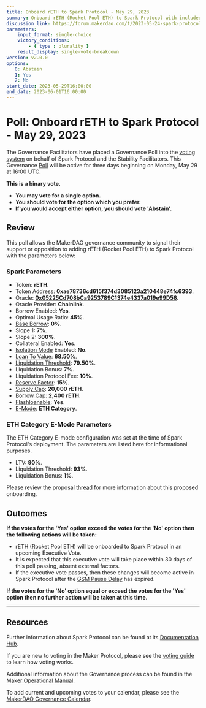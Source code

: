 ```yaml
---
title: Onboard rETH to Spark Protocol - May 29, 2023
summary: Onboard rETH (Rocket Pool ETH) to Spark Protocol with included parameters.
discussion_link: https://forum.makerdao.com/t/2023-05-24-spark-protocol-updates/20958
parameters:
    input_format: single-choice
    victory_conditions:
        - { type : plurality }
    result_display: single-vote-breakdown
version: v2.0.0
options:
   0: Abstain
   1: Yes
   2: No
start_date: 2023-05-29T16:00:00
end_date: 2023-06-01T16:00:00
---
```

# Poll: Onboard rETH to Spark Protocol - May 29, 2023

The Governance Facilitators have placed a Governance Poll into the [voting system](https://vote.makerdao.com/polling) on behalf of Spark Protocol and the Stability Facilitators. This Governance [Poll](https://manual.makerdao.com/governance/governance-cycle/weekly-governance-cycle#weekly-governance-cycle-definitions-mip16c1) will be active for three days beginning on Monday, May 29 at 16:00 UTC.

**This is a binary vote.**
- **You may vote for a single option.**
- **You should vote for the option which you prefer.**
- **If you would accept either option, you should vote 'Abstain'.**

## Review

This poll allows the MakerDAO governance community to signal their support or opposition to adding rETH (Rocket Pool ETH) to Spark Protocol with the parameters below:

### Spark Parameters

* Token: **rETH**.
* Token Address: **[0xae78736cd615f374d3085123a210448e74fc6393](https://etherscan.io/address/0xae78736cd615f374d3085123a210448e74fc6393)**.
* Oracle: **[0x05225Cd708bCa9253789C1374e4337a019e99D56](https://etherscan.io/address/0x05225Cd708bCa9253789C1374e4337a019e99D56)**.
* Oracle Provider: **Chainlink**.
* Borrow Enabled: **Yes**.
* Optimal Usage Ratio: **45%**.
* [Base Borrow](https://docs.aave.com/risk/liquidity-risk/borrow-interest-rate): **0%**.
* Slope 1: **7%**.
* Slope 2: **300%**.
* Collateral Enabled: **Yes**.
* [Isolation Mode](https://docs.sparkprotocol.io/developers/features/isolation-mode) Enabled: **No**.
* [Loan To Value](https://docs.aave.com/risk/asset-risk/risk-parameters#loan-to-value): **68.50%**.
* [Liquidation Threshold](https://docs.aave.com/risk/asset-risk/risk-parameters#liquidation-threshold): **79.50%**.
* Liquidation Bonus: **7%**.
* Liquidation Protocol Fee: **10%**.
* [Reserve Factor](https://docs.aave.com/risk/asset-risk/risk-parameters#reserve-factor): **15%**.
* [Supply Cap](https://docs.sparkprotocol.io/developers/features/supply-borrow-caps#supply-caps): **20,000 rETH**.
* [Borrow Cap](https://docs.sparkprotocol.io/developers/features/supply-borrow-caps#borrow-caps): **2,400 rETH**.
* [Flashloanable](https://docs.sparkprotocol.io/developers/guides/flash-loans): **Yes**.
* [E-Mode](https://docs.sparkprotocol.io/developers/features/efficiency-mode-emode): **ETH Category**.

### ETH Category E-Mode Parameters

The ETH Category E-mode configuration was set at the time of Spark Protocol's deployment. The parameters are listed here for informational purposes.
* LTV: **90%**.
* Liquidation Threshold: **93%**.
* Liquidation Bonus: **1%**.

Please review the proposal [thread](https://forum.makerdao.com/t/2023-05-24-spark-protocol-updates/20958) for more information about this proposed onboarding.

## Outcomes

**If the votes for the 'Yes' option exceed the votes for the 'No' option then the following actions will be taken:**
* rETH (Rocket Pool ETH) will be onboarded to Spark Protocol in an upcoming Executive Vote.
* It is expected that this executive vote will take place within 30 days of this poll passing, absent external factors.
* If the executive vote passes, then these changes will become active in Spark Protocol after the [GSM Pause Delay](https://manual.makerdao.com/parameter-index/core/param-gsm-pause-delay) has expired.

**If the votes for the 'No' option equal or exceed the votes for the 'Yes' option then no further action will be taken at this time.**

---

## Resources

Further information about Spark Protocol can be found at its [Documentation Hub](https://docs.sparkprotocol.io/hub/).

If you are new to voting in the Maker Protocol, please see the [voting guide](https://manual.makerdao.com/governance/voting-in-makerdao/on-chain-governance) to learn how voting works.

Additional information about the Governance process can be found in the [Maker Operational Manual](https://manual.makerdao.com).

To add current and upcoming votes to your calendar, please see the [MakerDAO Governance Calendar](https://manual.makerdao.com/makerdao/calendars/governance-calendar).
